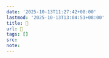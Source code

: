 ```yaml
---
date: '2025-10-13T11:27:42+08:00'
lastmod: '2025-10-13T13:04:51+08:00'
title: 󰙒
url: 󰙒
tags: []
src:
note:
---
```

